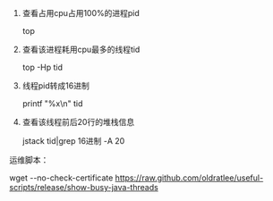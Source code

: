 1. 查看占用cpu占用100%的进程pid

   top

2. 查看该进程耗用cpu最多的线程tid

   top -Hp tid

3. 线程pid转成16进制

   printf "%x\n" tid

4. 查看该线程前后20行的堆栈信息

   jstack tid|grep 16进制 -A 20 



运维脚本：

wget --no-check-certificate https://raw.github.com/oldratlee/useful-scripts/release/show-busy-java-threads